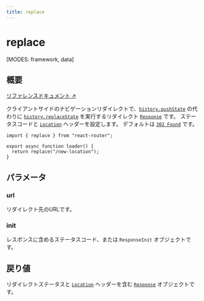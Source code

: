 ```yaml
---
title: replace
---
```


# replace

<!--
⚠️ ⚠️ IMPORTANT ⚠️ ⚠️ 

Thank you for helping improve our documentation!

This file is auto-generated from the JSDoc comments in the source
code, so please edit the JSDoc comments in the file below and this
file will be re-generated once those changes are merged.

https://github.com/remix-run/react-router/blob/main/packages/react-router/lib/router/utils.ts
-->

[MODES: framework, data]

## 概要

[リファレンスドキュメント ↗](https://api.reactrouter.com/v7/functions/react_router.replace.html)

クライアントサイドのナビゲーションリダイレクトで、[`history.pushState`](https://developer.mozilla.org/en-US/docs/Web/API/History/pushState) の代わりに [`history.replaceState`](https://developer.mozilla.org/en-US/docs/Web/API/History/replaceState) を実行するリダイレクト [`Response`](https://developer.mozilla.org/en-US/docs/Web/API/Response) です。
ステータスコードと [`Location`](https://developer.mozilla.org/en-US/docs/Web/HTTP/Headers/Location) ヘッダーを設定します。
デフォルトは [`302 Found`](https://developer.mozilla.org/en-US/docs/Web/HTTP/Status/302) です。

```tsx
import { replace } from "react-router";

export async function loader() {
  return replace("/new-location");
}
```

## パラメータ

### url

リダイレクト先のURLです。

### init

レスポンスに含めるステータスコード、または `ResponseInit` オブジェクトです。

## 戻り値

リダイレクトステータスと [`Location`](https://developer.mozilla.org/en-US/docs/Web/HTTP/Headers/Location) ヘッダーを含む [`Response`](https://developer.mozilla.org/en-US/docs/Web/API/Response) オブジェクトです。